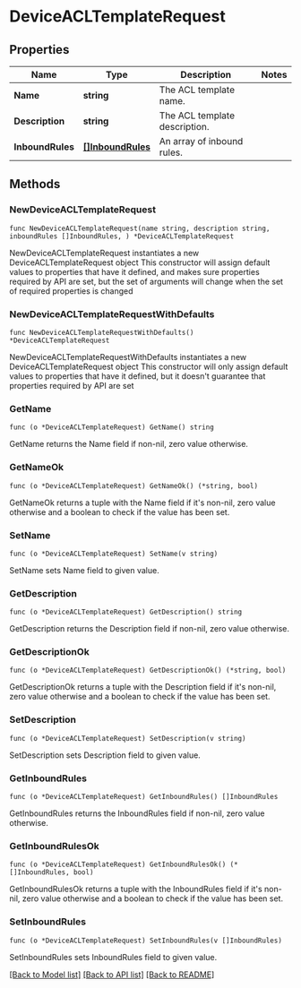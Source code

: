 # DeviceACLTemplateRequest

## Properties

Name | Type | Description | Notes
------------ | ------------- | ------------- | -------------
**Name** | **string** | The ACL template name. | 
**Description** | **string** | The ACL template description. | 
**InboundRules** | [**[]InboundRules**](InboundRules.md) | An array of inbound rules. | 

## Methods

### NewDeviceACLTemplateRequest

`func NewDeviceACLTemplateRequest(name string, description string, inboundRules []InboundRules, ) *DeviceACLTemplateRequest`

NewDeviceACLTemplateRequest instantiates a new DeviceACLTemplateRequest object
This constructor will assign default values to properties that have it defined,
and makes sure properties required by API are set, but the set of arguments
will change when the set of required properties is changed

### NewDeviceACLTemplateRequestWithDefaults

`func NewDeviceACLTemplateRequestWithDefaults() *DeviceACLTemplateRequest`

NewDeviceACLTemplateRequestWithDefaults instantiates a new DeviceACLTemplateRequest object
This constructor will only assign default values to properties that have it defined,
but it doesn't guarantee that properties required by API are set

### GetName

`func (o *DeviceACLTemplateRequest) GetName() string`

GetName returns the Name field if non-nil, zero value otherwise.

### GetNameOk

`func (o *DeviceACLTemplateRequest) GetNameOk() (*string, bool)`

GetNameOk returns a tuple with the Name field if it's non-nil, zero value otherwise
and a boolean to check if the value has been set.

### SetName

`func (o *DeviceACLTemplateRequest) SetName(v string)`

SetName sets Name field to given value.


### GetDescription

`func (o *DeviceACLTemplateRequest) GetDescription() string`

GetDescription returns the Description field if non-nil, zero value otherwise.

### GetDescriptionOk

`func (o *DeviceACLTemplateRequest) GetDescriptionOk() (*string, bool)`

GetDescriptionOk returns a tuple with the Description field if it's non-nil, zero value otherwise
and a boolean to check if the value has been set.

### SetDescription

`func (o *DeviceACLTemplateRequest) SetDescription(v string)`

SetDescription sets Description field to given value.


### GetInboundRules

`func (o *DeviceACLTemplateRequest) GetInboundRules() []InboundRules`

GetInboundRules returns the InboundRules field if non-nil, zero value otherwise.

### GetInboundRulesOk

`func (o *DeviceACLTemplateRequest) GetInboundRulesOk() (*[]InboundRules, bool)`

GetInboundRulesOk returns a tuple with the InboundRules field if it's non-nil, zero value otherwise
and a boolean to check if the value has been set.

### SetInboundRules

`func (o *DeviceACLTemplateRequest) SetInboundRules(v []InboundRules)`

SetInboundRules sets InboundRules field to given value.



[[Back to Model list]](../README.md#documentation-for-models) [[Back to API list]](../README.md#documentation-for-api-endpoints) [[Back to README]](../README.md)


